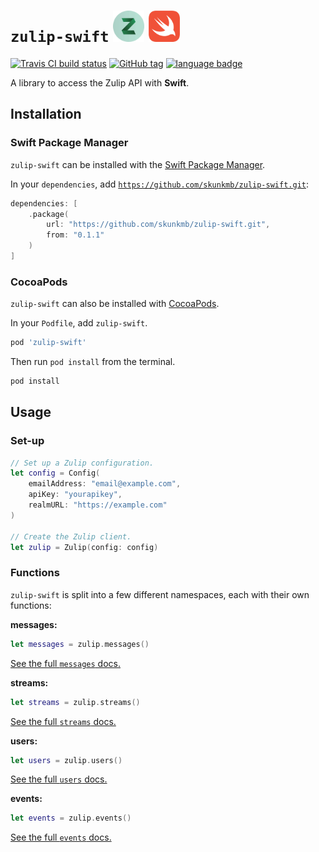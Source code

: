 # `zulip-swift` <img alt="Swift logo" src="assets/zulip-logo.png" height=50 /> <img alt="Swift logo" src="assets/swift-logo.png" height=50 />

[![Travis CI build status](https://img.shields.io/travis/skunkmb/zulip-swift.svg)](https://travis-ci.org/skunkmb/zulip-swift)
[![GitHub tag](https://img.shields.io/github/tag/skunkmb/zulip-swift.svg)](https://github.com/skunkmb/zulip-swift)
[![language badge](https://img.shields.io/badge/language-Swift-orange.svg)](https://swift.org)

A library to access the Zulip API with **Swift**.

## Installation

### Swift Package Manager

`zulip-swift` can be installed with the
[Swift Package Manager](https://is.gd/aRdTkN).

In your `dependencies`, add
[`https://github.com/skunkmb/zulip-swift.git`](https://is.gd/by9epF):

```swift
dependencies: [
    .package(
        url: "https://github.com/skunkmb/zulip-swift.git",
        from: "0.1.1"
    )
]
```

### CocoaPods

`zulip-swift` can also be installed with [CocoaPods](https://is.gd/iMgFFg).

In your `Podfile`, add `zulip-swift`.

```ruby
pod 'zulip-swift'
```

Then run `pod install` from the terminal.

```bash
pod install
```

## Usage

### Set-up

```swift
// Set up a Zulip configuration.
let config = Config(
    emailAddress: "email@example.com",
    apiKey: "yourapikey",
    realmURL: "https://example.com"
)

// Create the Zulip client.
let zulip = Zulip(config: config)
```

### Functions

`zulip-swift` is split into a few different namespaces, each with their own
functions:

**messages:**
```swift
let messages = zulip.messages()
```

[See the full `messages` docs.](docs/messages.md)

**streams:**
```swift
let streams = zulip.streams()
```

[See the full `streams` docs.](docs/streams.md)

**users:**
```swift
let users = zulip.users()
```

[See the full `users` docs.](docs/users.md)

**events:**
```swift
let events = zulip.events()
```

[See the full `events` docs.](docs/events.md)
